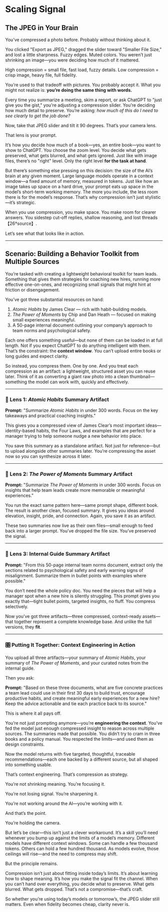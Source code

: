 # Scaling Signal

## The JPEG in Your Brain

You’ve compressed a photo before. Probably without thinking about it.

You clicked "Export as JPEG," dragged the slider toward "Smaller File Size," and lost a little sharpness. Fuzzy edges. Muted colors. You weren’t just shrinking an image—you were deciding how much of it mattered.

High compression = small file, fast load, fuzzy details.
Low compression = crisp image, heavy file, full fidelity.

You’re used to that tradeoff with pictures. You probably accept it. What you might not realize is: **you’re doing the same thing with words.**

Every time you summarize a meeting, skim a report, or ask ChatGPT to "just give you the gist," you're adjusting a compression slider. You’re deciding how much detail to preserve. You’re asking: *how much of this do I need to see clearly to get the job done?*

Now, take that JPEG slider and tilt it 90 degrees. That’s your camera lens.

That lens is your prompt.

It’s how you decide how much of a book—yes, an entire book—you want to show to ChatGPT. You choose the zoom level. You decide what gets preserved, what gets blurred, and what gets ignored. Just like with image files, there’s no "right" level. Only the right level **for the task at hand**.

But there’s something else pressing on this decision: the size of the AI’s brain at any given moment. Large language models operate in a context window—a fixed amount of memory, measured in tokens. Just like how an image takes up space on a hard drive, your prompt eats up space in the model’s short-term working memory. The more you include, the less room there is for the model’s response. That’s why compression isn’t just stylistic—it’s strategic.

When you use compression, you make space. You make room for clearer answers. You sidestep cut-off replies, shallow reasoning, and lost threads【26†source】.

Let’s see what that looks like in action.

---

## Scenario: Building a Behavior Toolkit from Multiple Sources

You’re tasked with creating a lightweight behavioral toolkit for team leads. Something that gives them strategies for coaching new hires, running more effective one-on-ones, and recognizing small signals that might hint at friction or disengagement.

You’ve got three substantial resources on hand:

1. *Atomic Habits* by James Clear — rich with habit-building models.
2. *The Power of Moments* by Chip and Dan Heath — focused on making small experiences meaningful.
3. A 50-page internal document outlining your company’s approach to team norms and psychological safety.

Each one offers something useful—but none of them can be loaded in at full length. Not if you expect ChatGPT to do anything intelligent with them. That’s the constraint: the **context window**. You can’t upload entire books or long guides and expect clarity.

So instead, you compress them. One by one. And you treat each compression as an artifact: a lightweight, structured asset you can reuse later. Think of it as converting a giant raw photo into a clean thumbnail—something the model can work with, quickly and effectively.

---

### 📕 Lens 1: *Atomic Habits* Summary Artifact

**Prompt:**
"Summarize *Atomic Habits* in under 300 words. Focus on the key takeaways and practical coaching insights."

This gives you a compressed view of James Clear’s most important ideas—identity-based habits, the Four Laws, and examples that are perfect for a manager trying to help someone nudge a new behavior into place.

You save this summary as a standalone artifact. Not just for reference—but to upload alongside other summaries later. You’re compressing the asset now so you can synthesize across it later.

---

### 📘 Lens 2: *The Power of Moments* Summary Artifact

**Prompt:**
"Summarize *The Power of Moments* in under 300 words. Focus on insights that help team leads create more memorable or meaningful experiences."

You run the exact same pattern here—same prompt shape, different book. The result is another clean, focused summary. It gives you ideas around elevation, insight, pride, and connection. Again, you save it as an artifact.

These two summaries now live as their own files—small enough to feed back into a larger prompt. You’ve dropped the file size. You’ve preserved the signal.

---

### 📄 Lens 3: Internal Guide Summary Artifact

**Prompt:**
"From this 50-page internal team norms document, extract only the sections related to psychological safety and early warning signs of misalignment. Summarize them in bullet points with examples where possible."

You don’t need the whole policy doc. You need the pieces that will help a manager spot when a new hire is silently struggling. This prompt gives you exactly that—tight bullet points, targeted insights, no fluff. You compress selectively.

Now you’ve got three artifacts—three compressed, context-ready assets—that together represent a complete knowledge base. And unlike the full versions, they **fit**.

---

### 🎛️ Putting It Together: Context Engineering in Action

You upload all three artifacts—your summary of *Atomic Habits*, your summary of *The Power of Moments*, and your curated notes from the internal guide.

Then you ask:

**Prompt:**
"Based on these three documents, what are five concrete practices a team lead could use in their first 30 days to build trust, encourage productive habits, and create meaningful early experiences for a new hire? Keep the advice actionable and tie each practice back to its source."

This is where it all pays off.

You’re not just prompting anymore—you’re **engineering the context**. You’ve fed the model just enough compressed insight to reason across multiple sources. The summaries made that possible. You didn’t try to cram in three books and a policy manual. You respected the limits—and used them as design constraints.

Now the model returns with five targeted, thoughtful, traceable recommendations—each one backed by a different source, but all shaped into something usable.

That’s context engineering. That’s compression as strategy.

You’re not shrinking meaning. You’re focusing it.

You’re not losing signal. You’re sharpening it.

You’re not working around the AI—you’re working with it.

And that’s the point.

You’re holding the camera.

But let’s be clear—this isn’t just a clever workaround. It’s a skill you’ll need whenever you bump up against the limits of a model’s memory. Different models have different context windows. Some can handle a few thousand tokens. Others can hold a few hundred thousand. As models evolve, those ceilings will rise—and the need to compress may shift.

But the principle remains.

Compression isn’t just about fitting inside today’s limits. It’s about learning how to shape meaning. It’s how you make the signal fit the channel. When you can’t hand over everything, you decide what to preserve. What gets blurred. What gets dropped. That’s not a compromise—that’s craft.

So whether you’re using today’s models or tomorrow’s, the JPEG slider still matters. Even when fidelity becomes cheap, clarity never is.
